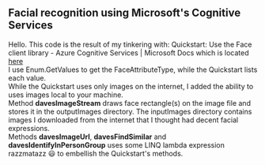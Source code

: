 ## Facial recognition using Microsoft's Cognitive Services
Hello.  This code is the result of my tinkering with: 
Quickstart: Use the Face client library - Azure Cognitive Services | Microsoft Docs
which is located [here](https://docs.microsoft.com/en-us/azure/cognitive-services/Face/Quickstarts/client-libraries?pivots=programming-language-csharp&tabs=visual-studio)
<br/>I use Enum.GetValues to get the FaceAttributeType, while the Quickstart lists each value.
<br/>While the Quickstart uses only images on the internet, I added the ability to uses images local to your machine.<br/>
Method **davesImageStream** draws face rectangle(s) on the image file and stores it in the outputImages directory.  The inputImages directory contains images I downloaded from the internet that I thought had decent facial expressions.<br/>
Methods **davesImageUrl**, **davesFindSimilar** and **davesIdentifyInPersonGroup** uses some LINQ lambda expression razzmatazz :smiley: to embellish the Quickstart's methods. 

